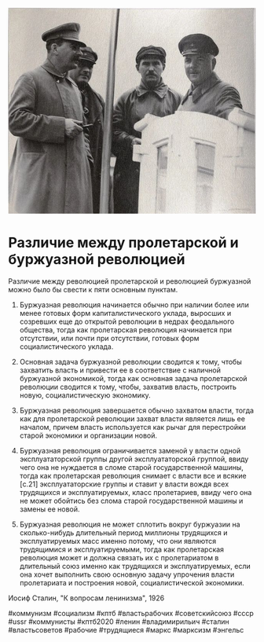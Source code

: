 ![На картинке Товарищ Сталин и еще 3 товарища форме](img/posts/11-03-2022.jpg)

# Различие между пролетарской и буржуазной революцией

Различие между революцией пролетарской и революцией буржуазной можно было бы
свести к пяти основным пунктам.

1. Буржуазная революция начинается обычно при наличии более или менее готовых
   форм капиталистического уклада, выросших и созревших еще до открытой революции в
   недрах феодального общества, тогда как пролетарская революция начинается при
   отсутствии, или почти при отсутствии, готовых форм социалистического уклада.

2. Основная задача буржуазной революции сводится к тому, чтобы захватить власть
   и привести ее в соответствие с наличной буржуазной экономикой, тогда как
   основная задача пролетарской революции сводится к тому, чтобы, захватив
   власть, построить новую, социалистическую экономику.

3. Буржуазная революция завершается обычно захватом власти, тогда как для
   пролетарской революции захват власти является лишь ее началом, причем власть
   используется как рычаг для перестройки старой экономики и организации новой.

4. Буржуазная революция ограничивается заменой у власти одной эксплуататорской
   группы другой эксплуататорской группой, ввиду чего она не нуждается в сломе
   старой государственной машины, тогда как пролетарская революция снимает с
   власти все и всякие [c.21] эксплуататорские группы и ставит у власти вождя
   всех трудящихся и эксплуатируемых, класс пролетариев, ввиду чего она не может
   обойтись без слома старой государственной машины и замены ее новой.

5. Буржуазная революция не может сплотить вокруг буржуазии на сколько-нибудь
   длительный период миллионы трудящихся и эксплуатируемых масс именно потому,
   что они являются трудящимися и эксплуатируемыми, тогда как пролетарская
   революция может и должна связать их с пролетариатом в длительный союз именно
   как трудящихся и эксплуатируемых, если она хочет выполнить свою основную
   задачу упрочения власти пролетариата и построения новой, социалистической
   экономики.

Иосиф Сталин, "К вопросам ленинизма", 1926

\#коммунизм #социализм #кптб #властьрабочих #советскийсоюз #ссср #ussr
\#коммунисты #кптб2020 #ленин #владимирильич #сталин #властьсоветов #рабочие
\#трудящиеся #маркс #марксизм #энгельс
